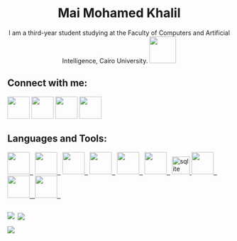 <h1 align="center"> Mai Mohamed Khalil</h1>
<p align="center">I am a third-year student studying at the Faculty of Computers and Artificial Intelligence, Cairo University. <img src="https://media.giphy.com/media/kBZ212yGzFaxgkSIKW/giphy.gif" width="60"></p>

## Connect with me:

<p>
<a href="mailto:maimuhamedkhalil@gmail.com"><img height="50" src="https://user-images.githubusercontent.com/101745968/179003389-f90c49c2-c9b5-4ae4-b3a2-3edfe1ad7dd2.png"></a> 
<a href="https://www.linkedin.com/in/mai-mohamed-khalil/"><img height="50" src="https://user-images.githubusercontent.com/101745968/179001975-07bf6017-536a-4ed6-8094-ebfcb3de5df7.png"></a> 
<a href="https://t.me/MaiMuhammd"> <img height="50" src="https://user-images.githubusercontent.com/101745968/179003173-7fe1e030-e834-441c-8293-dc618525ad6b.png"></a> 
<a href="https://codeforces.com/profile/MaiMuhammed"><img height="50" src="https://user-images.githubusercontent.com/101745968/179003712-c6cac176-acd3-424f-bc51-b86e5a56ff4e.png"></a> 
</p>
     
## Languages and Tools:

<p>
<a href="https://cplusplus.com/" target="_blank" rel="noreferrer"> <img height="50" src="https://cdn-icons-png.flaticon.com/512/6132/6132222.png">&nbsp;&nbsp;</a>  
<a href="https://www.python.org/" target="_blank" rel="noreferrer"><img height="50" src="https://cdn3.iconfinder.com/data/icons/logos-and-brands-adobe/512/267_Python-512.png">&nbsp;&nbsp;</a> 
<a href="https://www.djangoproject.com/" target="_blank" rel="noreferrer"><img height="50" src="https://icon-library.com/images/django-icon/django-icon-0.jpg">&nbsp;&nbsp;</a>  
<a href="https://www.w3schools.com/html/" target="_blank" rel="noreferrer"><img height="50" src="https://upload.wikimedia.org/wikipedia/commons/thumb/6/61/HTML5_logo_and_wordmark.svg/512px-HTML5_logo_and_wordmark.svg.png">&nbsp;&nbsp;</a> 
<a href="https://www.w3schools.com/css/" target="_blank" rel="noreferrer"><img height="50" src="https://upload.wikimedia.org/wikipedia/commons/thumb/d/d5/CSS3_logo_and_wordmark.svg/640px-CSS3_logo_and_wordmark.svg.png">&nbsp;&nbsp;</a> 
<a href="https://www.w3schools.com/js/" target="_blank" rel="noreferrer"><img height="50" src="https://upload.wikimedia.org/wikipedia/commons/thumb/9/99/Unofficial_JavaScript_logo_2.svg/640px-Unofficial_JavaScript_logo_2.svg.png">&nbsp;&nbsp;</a> 
<a href="https://www.sqlite.org/" target="_blank" rel="noreferrer"> <img src="https://www.vectorlogo.zone/logos/sqlite/sqlite-icon.svg" alt="sqlite" width="40" height="40"/> </a>
<a href="https://www.microsoft.com/en-us/sql-server" target="_blank" rel="noreferrer"><img height="50" src="https://www.svgrepo.com/show/303229/microsoft-sql-server-logo.svg">&nbsp;&nbsp; </a> 
<a href="https://www.qt.io/" target="_blank" rel="noreferrer"><img height="50" src="https://upload.wikimedia.org/wikipedia/commons/thumb/a/a0/Qt_small.svg/2560px-Qt_small.svg.png">&nbsp;&nbsp;  </a> 
<a href="https://git-scm.com/" target="_blank" rel="noreferrer"> <img height="50" src="https://www.vectorlogo.zone/logos/git-scm/git-scm-icon.svg">&nbsp;&nbsp;</a>

</p>


##

<p><img align = "left" src="https://github-readme-stats.vercel.app/api?username=MaiMuhammad&hide=stars&show_icons=true&theme=dracula&line_height=32"></p>
     
<p>&nbsp;<img align = "center" src="https://github-readme-stats.vercel.app/api/top-langs/?username=MaiMuhammad&count_private=true&theme=dracula"></p>

<p><img align = "center" src="https://github-readme-streak-stats.herokuapp.com/?user=MaiMuhammad&theme=dracula"/></p>


